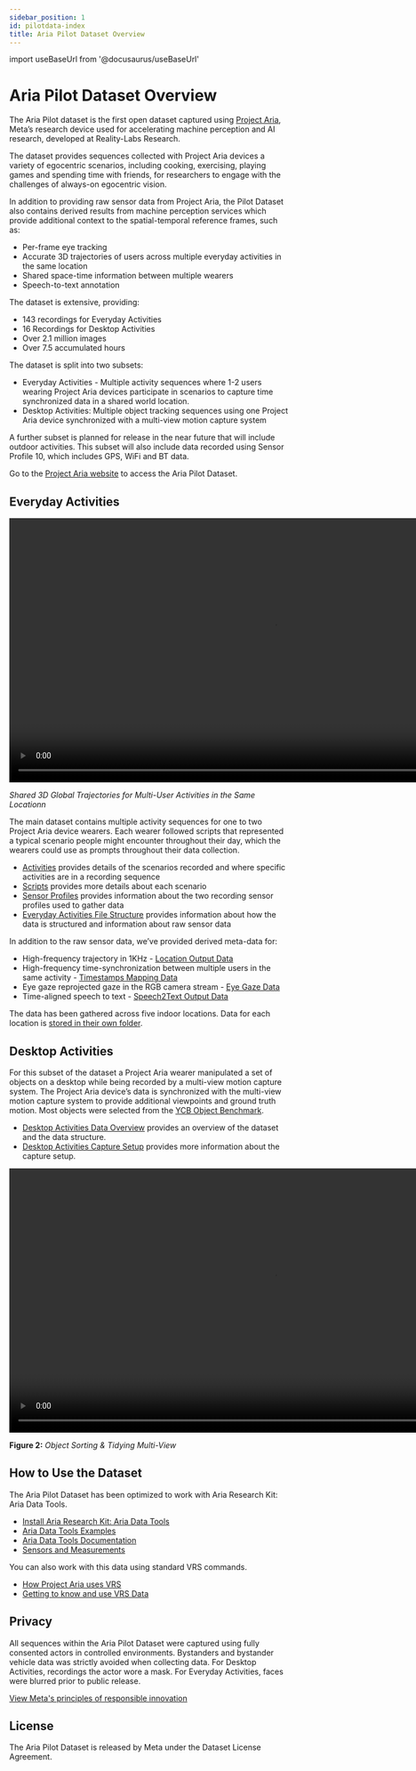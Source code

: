 ```yaml
---
sidebar_position: 1
id: pilotdata-index
title: Aria Pilot Dataset Overview
---
```

import useBaseUrl from '@docusaurus/useBaseUrl'

# Aria Pilot Dataset Overview

The Aria Pilot dataset is the first open dataset captured using [Project Aria](https://about.facebook.com/realitylabs/projectaria/), Meta’s research device used for accelerating machine perception and AI research, developed at Reality-Labs Research.

The dataset provides sequences collected with Project Aria devices a variety of egocentric scenarios, including cooking, exercising, playing games and spending time with friends, for researchers to engage with the challenges of always-on egocentric vision.

In addition to providing raw sensor data from Project Aria, the Pilot Dataset also contains derived results from machine perception services which provide additional context to the spatial-temporal reference frames, such as:

* Per-frame eye tracking
* Accurate 3D trajectories of users across multiple everyday activities in the same location
* Shared space-time information between multiple wearers
* Speech-to-text annotation



The dataset is extensive, providing:

* 143 recordings for Everyday Activities
* 16 Recordings for Desktop Activities
* Over 2.1 million images
* Over 7.5 accumulated hours

The dataset is split into two subsets:

* Everyday Activities - Multiple activity sequences where 1-2 users wearing Project Aria devices participate in scenarios to capture time synchronized data in a shared world location.
* Desktop Activities: Multiple object tracking sequences using one Project Aria device synchronized with a multi-view motion capture system

A further subset is planned for release in the near future that will include outdoor activities. This subset will also include data recorded using Sensor Profile 10, which includes GPS, WiFi and BT data.

Go to the [Project Aria website](https://about.facebook.com/realitylabs/projectaria/datasets) to access the Aria Pilot Dataset.

## Everyday Activities

<video width="950" controls>
  <source src={useBaseUrl('video/map_merge.mp4')} type="video/mp4"/>
  Your browser does not support the video tag.
</video>

*Shared 3D Global Trajectories for Multi-User Activities in the Same Locationn*


The main dataset contains multiple activity sequences for one to two Project Aria device wearers. Each wearer followed scripts that represented a typical scenario people might encounter throughout their day, which the wearers could use as prompts throughout their data collection.

* [Activities](/pilotdata/everyday/activities.md) provides details of the scenarios recorded and where specific activities are in a recording sequence
* [Scripts](/pilotdata/everyday/scripts.md) provides more details about each scenario
* [Sensor Profiles](/pilotdata/everyday/sensor-profiles.md) provides information about the two recording sensor profiles used to gather data
* [Everyday Activities File Structure](/pilotdata/everyday/everyday.md) provides information about how the data is structured and information about raw sensor data

In addition to the raw sensor data, we’ve provided derived meta-data for:

* High-frequency trajectory in 1KHz - [Location Output Data](/pilotdata/location-output.mdx)
* High-frequency time-synchronization between multiple users in the same activity - [Timestamps Mapping Data](/pilotdata/timestamps.md)
* Eye gaze reprojected gaze in the RGB camera stream - [Eye Gaze Data](/pilotdata/reprojected-gaze.mdx)
* Time-aligned speech to text - [Speech2Text Output Data](/pilotdata/speech2text.md)

The data has been gathered across five indoor locations. Data for each location is [stored in their own folder](/pilotdata/everyday/everyday.md).

## Desktop Activities

For this subset of the dataset a Project Aria wearer manipulated a set of objects on a desktop while being recorded by a multi-view motion capture system. The Project Aria device’s data is synchronized with the multi-view motion capture system to provide additional viewpoints and ground truth motion. Most objects were selected from the [YCB Object Benchmark](https://www.ycbbenchmarks.com/).

* [Desktop Activities Data Overview](/pilotdata/desk/desktop_overview.mdx) provides an overview of the dataset and the data structure.
* [Desktop Activities Capture Setup](/pilotdata/desk/desktop_setup.md) provides more information about the capture setup.


<video width="950" controls>
  <source src={useBaseUrl('video/desk_12-demo.mp4')} type="video/mp4"/>
  Your browser does not support the video tag.
</video>

**Figure 2:** *Object Sorting & Tidying Multi-View*


## How to Use the Dataset

The Aria Pilot Dataset has been optimized to work with Aria Research Kit: Aria Data Tools.

* [Install Aria Research Kit: Aria Data Tools](/install.md)
* [Aria Data Tools Examples](howto/examples.md)
* [Aria Data Tools Documentation](/overview.md)
* [Sensors and Measurements](/sensors-measurements.md)


You can also work with this data using standard VRS commands.

* [How Project Aria uses VRS](aria-vrs.md)
* [Getting to know and use VRS Data](use-vrs.md)


## Privacy

All sequences within the Aria Pilot Dataset were captured using fully consented actors in controlled environments. Bystanders and bystander vehicle data was strictly avoided when collecting data. For Desktop Activities, recordings the actor wore a mask. For Everyday Activities, faces were blurred prior to public release.

[View Meta's principles of responsible innovation](https://about.facebook.com/realitylabs/responsible-innovation-principles/)


## License

The Aria Pilot Dataset is released by Meta under the Dataset License Agreement.
